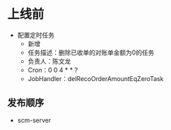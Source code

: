 # 上线前

- 配置定时任务
    - 新增
    - 任务描述：删除已收单的对账单金额为0的任务
    - 负责人：陈文龙
    - Cron：0 0 4 * * ?
    - JobHandler：delRecoOrderAmountEqZeroTask

## 发布顺序

- scm-server





